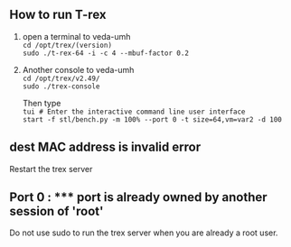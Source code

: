 ## How to run T-rex
1. open a terminal to veda-umh  
   `cd /opt/trex/(version)`  
   `sudo ./t-rex-64 -i -c 4 --mbuf-factor 0.2`

2. Another console to veda-umh  
   `cd /opt/trex/v2.49/`  
   `sudo ./trex-console`  
  
   Then type  
   `tui # Enter the interactive command line user interface`  
   `start -f stl/bench.py -m 100% --port 0 -t size=64,vm=var2 -d 100`

## dest MAC address is invalid error
Restart the trex server


## Port 0 : *** port is already owned by another session of 'root'
Do not use sudo to run the trex server when you are already a root user.
